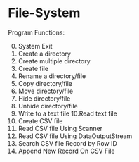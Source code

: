# File-System

Program Functions:

0.	System Exit
1.	Create a directory
2.	Create multiple directory
3.	Create file
4.	Rename a directory/file
5.	Copy directory/file
6.	Move directory/file
7.	Hide directory/file
8.	Unhide directory/file
9.	Write to a text file
10.Read text file
11. Create CSV file
12. Read CSV file Using Scanner
13. Read CSV file Using DataOutputStream
14. Search CSV file Record by Row ID
15. Append New Record On CSV File
